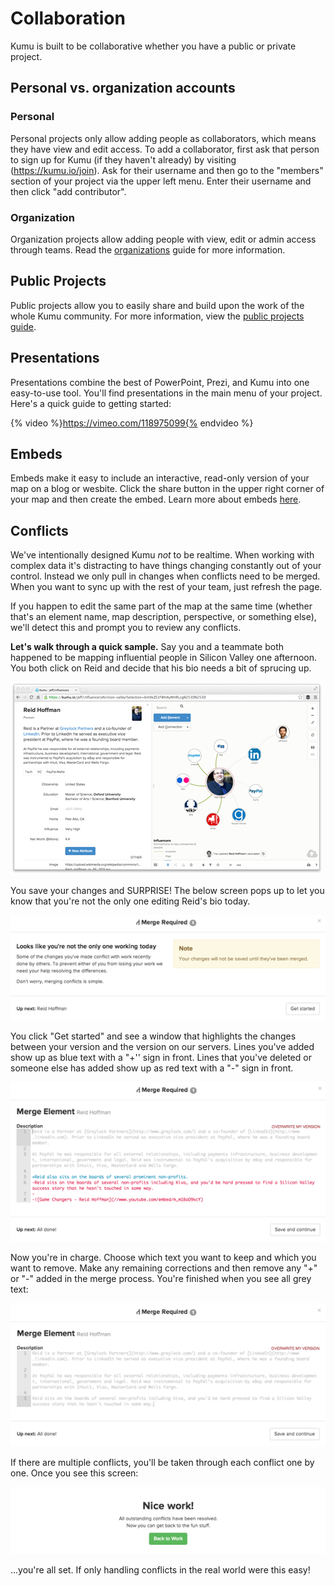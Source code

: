 # Collaboration

Kumu is built to be collaborative whether you have a public or private project.

## Personal vs. organization accounts

### Personal
Personal projects only allow adding people as collaborators, which means they have view and edit access. To add a collaborator, first ask that person to sign up for Kumu (if they haven't already) by visiting (https://kumu.io/join). Ask for their username and then go to the "members" section of your project via the upper left menu. Enter their username and then click "add contributor".

### Organization
Organization projects allow adding people with view, edit or admin access through teams. Read the [organizations](../getting-started/organizations.md) guide for more information.

## Public Projects

Public projects allow you to easily share and build upon the work of the whole Kumu community. For more information, view the [public projects guide](/guides/public-projects.html).

## Presentations

Presentations combine the best of PowerPoint, Prezi, and Kumu into one easy-to-use tool. You'll find presentations in the main menu of your project. Here's a quick guide to getting started:

{% video %}https://vimeo.com/118975099{% endvideo %}


## Embeds

Embeds make it easy to include an interactive, read-only version of your map on a blog or wesbite. Click the share button in the upper right corner of your map and then create the embed. Learn more about embeds [here](../guides/sharing.md).

## Conflicts

We've intentionally designed Kumu *not* to be realtime. When working with complex data it's distracting to have things changing constantly out of your control. Instead we only pull in changes when conflicts need to be merged. When you want to sync up with the rest of your team, just refresh the page.

If you happen to edit the same part of the map at the same time (whether that's an element name, map description, perspective, or something else), we'll detect this and prompt you to review any conflicts.

**Let's walk through a quick sample.** Say you and a teammate both happened to be mapping influential people in Silicon Valley one afternoon. You both click on Reid and decide that his bio needs a bit of sprucing up.

<img src="../images/merge-screen.png" alt="Reid Hoffman" class="plain">

You save your changes and SURPRISE! The below screen pops up to let you know that you're not the only one editing Reid's bio today.

![Conflicts Step 1](/images/merge-1.png)

You click "Get started" and see a window that highlights the changes between your version and the version on our servers. Lines you've added show up as blue text with a "+'' sign in front. Lines that you've deleted or someone else has added show up as red text with a "-" sign in front.

![Conflicts Step 2](/images/merge-2.png)

Now you're in charge. Choose which text you want to keep and which you want to remove. Make any remaining corrections and then remove any "+" or "-" added in the merge process. You're finished when you see all grey text:

![Conflicts Step 3](/images/merge-3.png)

If there are multiple conflicts, you'll be taken through each conflict one by one. Once you see this screen:

![Conflicts Step 4](/images/merge-4.png)

...you're all set. If only handling conflicts in the real world were this easy!
